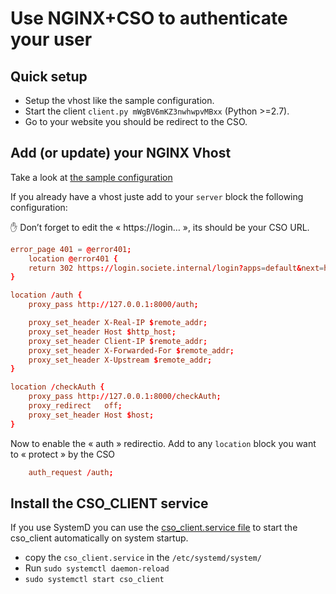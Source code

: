 # Use NGINX+CSO to authenticate your user

## Quick setup

- Setup the vhost like the sample configuration.
- Start the client ```client.py mWgBV6mKZ3nwhwpvMBxx``` (Python >=2.7).
- Go to your website you should be redirect to the CSO.

## Add (or update) your NGINX Vhost

Take a look at [the sample configuration](./nginx_sample_vhost.conf)

If you already have a vhost juste add to your ```server``` block the following configuration:

✋ Don’t forget to edit the « https://login… », its should be your CSO URL.

```conf
error_page 401 = @error401;
    location @error401 {
    return 302 https://login.societe.internal/login?apps=default&next=http://www.monsite.fr/checkAuth;
}

location /auth {
    proxy_pass http://127.0.0.1:8000/auth;

    proxy_set_header X-Real-IP $remote_addr;
    proxy_set_header Host $http_host;
    proxy_set_header Client-IP $remote_addr;
    proxy_set_header X-Forwarded-For $remote_addr;
    proxy_set_header X-Upstream $remote_addr;
}

location /checkAuth {
    proxy_pass http://127.0.0.1:8000/checkAuth;
    proxy_redirect   off;
    proxy_set_header Host $host;
}
```

Now to enable the « auth » redirectio. Add to any ```location``` block you want to « protect » by the CSO

```conf
    auth_request /auth;
```


## Install the CSO_CLIENT service

If you use SystemD you can use the [cso_client.service file](./cso_client/cso_client.service) to start the cso_client automatically on system startup.

- copy the ```cso_client.service``` in the ```/etc/systemd/system/```
- Run ```sudo systemctl daemon-reload```
- ```sudo systemctl start cso_client```